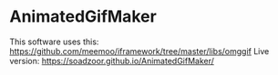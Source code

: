 # AnimatedGifMaker

This software uses this: https://github.com/meemoo/iframework/tree/master/libs/omggif
Live version:
https://soadzoor.github.io/AnimatedGifMaker/
